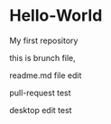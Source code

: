 # Hello-World
My first repository

this is brunch file, 

readme.md file edit 



pull-request test

desktop edit test